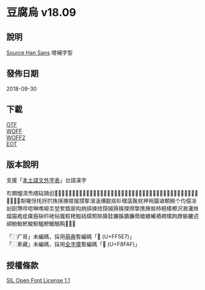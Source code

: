 # 豆腐烏 v18.09


## 說明

[Source Han Sans](//github.com/adobe-fonts/source-han-sans) 增補字型


## 發佈日期

2018-09-30

## 下載

[OTF](//github.com/glll4678/tshiuthau/raw/master/TauhuOo-Regular.otf)  
[WOFF](//github.com/glll4678/tshiuthau/raw/master/TauhuOo-Regular.woff2)  
[WOFF2](//github.com/glll4678/tshiuthau/raw/master/TauhuOo-Regular.woff)  
[EOT](//github.com/glll4678/tshiuthau/raw/master/TauhuOo-Regular.otf)  

## 版本說明
支援「[本土語文外字表](//tauhu.tw/gua-ji-pio/)」台語漢字  
 
𠕇𡢃𣛮𣻸𤆬𤉙𥑮𨂾𨑨𠞩𠞭𠢕𠯗𡳞𢪱𢯾𢲸𢼌𣁳𣮈𤲍𤶃𤺅𤺪𥌚𥍉𥐵𥰔𥴊𦉎𦊓𦜆𦟪𧉟𧌄𧮙𧿬𧿳𨂿𩑾𩚨𩛩𩵱𩸙𩸶𪁎𪐞𪜶𫝏𫝛𫝺𫝻𫞼𫟂㔂㘛㤉㧌㧎㧒㧣㧻㨂㨑㨨㨪㨻㴘㴙㷮㽎㾀䀐䆀䈄䖙䖳䘥䘼䠡䢢䫌䲅个伨僫凃刣剾勥哹唿啉噍噼坔堃奒媠廍抅抐挵捒捾揬揻搙搝搩摖撆撨攑敱杮梘橂檫沢漖灇烌煏猫疱痃癀癧砄砛硓秥竈粧粩糍絚繏羓肨胮胿膁膎膭臁蕳螕蟮蠘襀襇贌跔蹽躼軁迌頕魩鮊鮘鮻鯮鰮鰺鱲鵤黗𬦰󸾯󿗧
 
「⿸疒哥」未編碼，採用[萌典](//moedict.tw/)暫編碼「󿗧 (U+FF5E7)」  
「⿰車藏」未編碼，採用[全字庫](//cns11643.gov.tw)暫編碼「󸾯 (U+F8FAF)」

## 授權條款

[SIL Open Font License 1.1](http://scripts.sil.org/OFL)